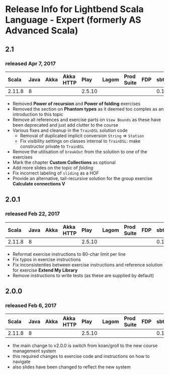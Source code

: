 # Release Info for Lightbend Scala Language - Expert (formerly AS Advanced Scala)



## 2.1
### released Apr 7, 2017
| Scala  | Java | Akka  | Akka HTTP | Play  | Lagom  |  Prod Suite |  FDP  |   sbt   | ScalaTest |
|:-------|:-----|:------|:----------|:------|:-------|:------------|:------|:--------|:----------|
| 2.11.8 |8     |       |           |2.5.10 |        |             |       |0.13.13  |3.0.0      |

- Removed **Power of recursion** and **Power of folding** exercises
- Removed the section on **Phantom types** as it deemed too complex as
  an introduction to this topic
- Remove all references and exercise parts on `View Bounds` as these have
  been deprecated and just add clutter to the course
- Various fixes and cleanup in the `TrainDSL` solution code
  - Removal of duplicated implicit conversion `String` => `Station`
  - Fix visibility settings on classes internal to `TrainDSL`: make
    constructor private to `TrainDSL`
- Remove the utilisation of `breakOut` from the solution to one of the
  exercises
- Mark the chapter **Custom Collections** as optional
- Add more slides on the topic of _folding_
- Fix incorrect labeling of `sliding` as a HOF
- Provide an alternative, tail-recursive solution for the group
  exercise **Calculate connections V**

## 2.0.1
### released Feb 22, 2017
| Scala  | Java | Akka  | Akka HTTP | Play  | Lagom  |  Prod Suite |  FDP  |   sbt   | ScalaTest |
|:-------|:-----|:------|:----------|:------|:-------|:------------|:------|:--------|:----------|
| 2.11.8 |8     |       |           |2.5.10 |        |             |       |0.13.13  |3.0.0      |

- Reformat exercise instructions to 80-char limit per line
- Fix typos in exercise instructions
- Fix inconsistenties between exercise instructions and reference solution
  for exercise **Extend My Library**
- Remove instructions to write tests (as these are supplied by default)

## 2.0.0
### released Feb 6, 2017
| Scala  | Java | Akka  | Akka HTTP | Play  | Lagom  |  Prod Suite |  FDP  |   sbt   | ScalaTest |
|:-------|:-----|:------|:----------|:------|:-------|:------------|:------|:--------|:----------|
| 2.11.8 |8     |       |           |2.5.10 |        |             |       |0.13.13  |3.0.0      |

- the main change to v2.0.0 is switch from koan/groll to the new course management system
- this required changes to exercise code and instructions on how to navigate
- also slides have been changed to reflect the new system